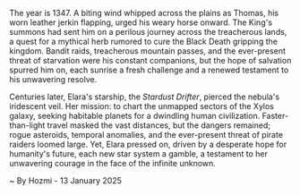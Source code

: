 
The year is 1347.  A biting wind whipped across the plains as Thomas, his worn leather jerkin flapping, urged his weary horse onward.  The King's summons had sent him on a perilous journey across the treacherous lands, a quest for a mythical herb rumored to cure the Black Death gripping the kingdom.  Bandit raids, treacherous mountain passes, and the ever-present threat of starvation were his constant companions, but the hope of salvation spurred him on, each sunrise a fresh challenge and a renewed testament to his unwavering resolve.

Centuries later, Elara's starship, the *Stardust Drifter*, pierced the nebula's iridescent veil.  Her mission: to chart the unmapped sectors of the Xylos galaxy, seeking habitable planets for a dwindling human civilization.  Faster-than-light travel masked the vast distances, but the dangers remained; rogue asteroids, temporal anomalies, and the ever-present threat of pirate raiders loomed large.  Yet, Elara pressed on, driven by a desperate hope for humanity's future, each new star system a gamble, a testament to her unwavering courage in the face of the infinite unknown.

~ By Hozmi - 13 January 2025

